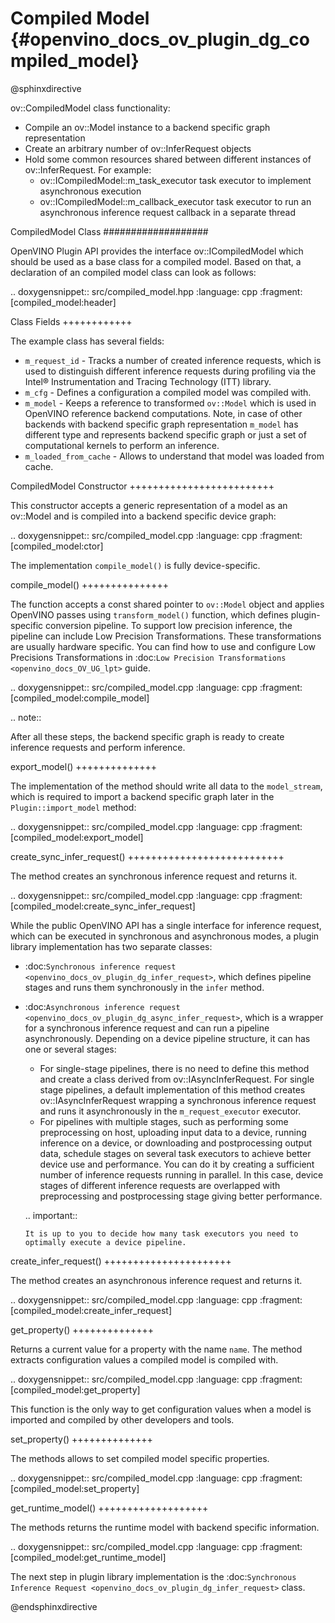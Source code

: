 # Compiled Model {#openvino_docs_ov_plugin_dg_compiled_model}

@sphinxdirective

ov::CompiledModel class functionality:

* Compile an ov::Model instance to a backend specific graph representation
* Create an arbitrary number of ov::InferRequest objects
* Hold some common resources shared between different instances of ov::InferRequest. For example:
   * ov::ICompiledModel::m_task_executor task executor to implement asynchronous execution
   * ov::ICompiledModel::m_callback_executor task executor to run an asynchronous inference request callback in a separate thread

CompiledModel Class
###################

OpenVINO Plugin API provides the interface ov::ICompiledModel which should be used as a base class for a compiled model. Based on that, a declaration of an compiled model class can look as follows: 

.. doxygensnippet:: src/compiled_model.hpp
   :language: cpp
   :fragment: [compiled_model:header]


Class Fields
++++++++++++

The example class has several fields:

* ``m_request_id`` - Tracks a number of created inference requests, which is used to distinguish different inference requests during profiling via the Intel® Instrumentation and Tracing Technology (ITT) library.
* ``m_cfg`` - Defines a configuration a compiled model was compiled with.
* ``m_model`` - Keeps a reference to transformed ``ov::Model`` which is used in OpenVINO reference backend computations. Note, in case of other backends with backend specific graph representation ``m_model`` has different type and represents backend specific graph or just a set of computational kernels to perform an inference.
* ``m_loaded_from_cache`` - Allows to understand that model was loaded from cache.

CompiledModel Constructor
+++++++++++++++++++++++++

This constructor accepts a generic representation of a model as an ov::Model and is compiled into a backend specific device graph:

.. doxygensnippet:: src/compiled_model.cpp
   :language: cpp
   :fragment: [compiled_model:ctor]

The implementation ``compile_model()`` is fully device-specific.

compile_model()
+++++++++++++++

The function accepts a const shared pointer to ``ov::Model`` object and applies OpenVINO passes using ``transform_model()`` function, which defines plugin-specific conversion pipeline. To support low precision inference, the pipeline can include Low Precision Transformations. These transformations are usually hardware specific. You can find how to use and configure Low Precisions Transformations in :doc:`Low Precision Transformations <openvino_docs_OV_UG_lpt>` guide.

.. doxygensnippet:: src/compiled_model.cpp
   :language: cpp
   :fragment: [compiled_model:compile_model]


.. note::  
    
   After all these steps, the backend specific graph is ready to create inference requests and perform inference.

export_model()
++++++++++++++

The implementation of the method should write all data to the ``model_stream``, which is required to import a backend specific graph later in the ``Plugin::import_model`` method:

.. doxygensnippet:: src/compiled_model.cpp
   :language: cpp
   :fragment: [compiled_model:export_model]

create_sync_infer_request()
+++++++++++++++++++++++++++

The method creates an synchronous inference request and returns it.

.. doxygensnippet:: src/compiled_model.cpp
   :language: cpp
   :fragment: [compiled_model:create_sync_infer_request]

While the public OpenVINO API has a single interface for inference request, which can be executed in synchronous and asynchronous modes, a plugin library implementation has two separate classes:

* :doc:`Synchronous inference request <openvino_docs_ov_plugin_dg_infer_request>`, which defines pipeline stages and runs them synchronously in the ``infer`` method.
* :doc:`Asynchronous inference request <openvino_docs_ov_plugin_dg_async_infer_request>`, which is a wrapper for a synchronous inference request and can run a pipeline asynchronously. Depending on a device pipeline structure, it can has one or several stages:

   * For single-stage pipelines, there is no need to define this method and create a class derived from ov::IAsyncInferRequest. For single stage pipelines, a default implementation of this method creates ov::IAsyncInferRequest wrapping a synchronous inference request and runs it asynchronously in the ``m_request_executor`` executor.
   * For pipelines with multiple stages, such as performing some preprocessing on host, uploading input data to a device, running inference on a device, or downloading and postprocessing output data, schedule stages on several task executors to achieve better device use and performance. You can do it by creating a sufficient number of inference requests running in parallel. In this case, device stages of different inference requests are overlapped with preprocessing and postprocessing stage giving better performance.
   
   .. important:: 

      It is up to you to decide how many task executors you need to optimally execute a device pipeline.


create_infer_request()
++++++++++++++++++++++

The method creates an asynchronous inference request and returns it.

.. doxygensnippet:: src/compiled_model.cpp
   :language: cpp
   :fragment: [compiled_model:create_infer_request]

get_property()
++++++++++++++

Returns a current value for a property with the name ``name``. The method extracts configuration values a compiled model is compiled with.

.. doxygensnippet:: src/compiled_model.cpp
   :language: cpp
   :fragment: [compiled_model:get_property]

This function is the only way to get configuration values when a model is imported and compiled by other developers and tools.

set_property()
++++++++++++++

The methods allows to set compiled model specific properties.

.. doxygensnippet:: src/compiled_model.cpp
   :language: cpp
   :fragment: [compiled_model:set_property]

get_runtime_model()
+++++++++++++++++++

The methods returns the runtime model with backend specific information.

.. doxygensnippet:: src/compiled_model.cpp
   :language: cpp
   :fragment: [compiled_model:get_runtime_model]

The next step in plugin library implementation is the :doc:`Synchronous Inference Request <openvino_docs_ov_plugin_dg_infer_request>` class.

@endsphinxdirective
